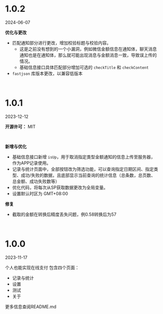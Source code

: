 <br>

# 1.0.2

2024-06-07

**优化与更改**

* 匹配通知部分进行更改，增加校验标题与校验内容。
    * 这是之前没有想到的一个小漏洞，例如微信金额信息在通知体，聊天消息通知也是在通知体，那么就可能出现消息与金额消息一致，导致误上传的情况。
    * 基础信息接口具体匹配部分增加可选的 `checkTitle` 和 `checkContent`
* `fastjson` 库版本更改，以兼容低版本

<br>

# 1.0.1

2023-12-12

**开源许可：** MIT

<br>

**新增与优化**

* 基础信息接口新增 `isUp`，用于取消指定类型金额通知的信息上传至服务器，作为APP记录使用。
* 记录与统计页面中，全部按钮改为筛选功能，可以查询指定日期区间、指定类型、成功/失败的数据，且底部显示当前查询的统计信息（总条数，总页数、总金额、成功失败数等）
* 优化代码，将每次从SP获取数据更改为全局变量。
* 设置默认时区为 GMT+08:00

**修复**

* 截取的金额在转换后精度丢失问题，例0.58转换后为57

<br>

# 1.0.0

2023-11-17

个人也能实现在线支付
包含四个页面：

- 记录与统计
- 设置
- 测试
- 关于

更多信息查阅README.md

<br>